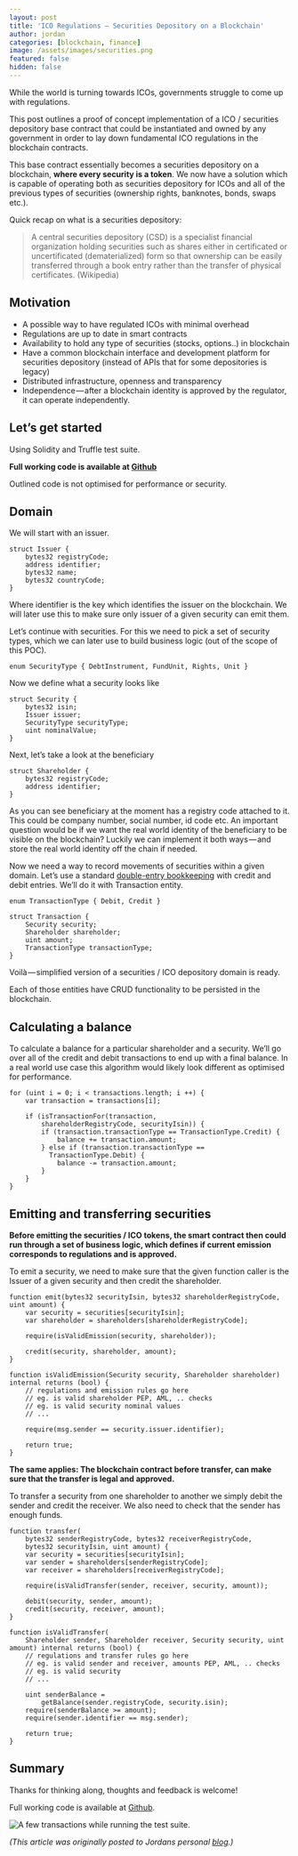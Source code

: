 ```yaml
---
layout: post
title: 'ICO Regulations — Securities Depository on a Blockchain'
author: jordan
categories: [blockchain, finance]
image: /assets/images/securities.png
featured: false
hidden: false
---
```


While the world is turning towards ICOs, governments struggle to come up with regulations.

This post outlines a proof of concept implementation of a ICO / securities depository base contract that could be instantiated and owned by any government in order to lay down fundamental ICO regulations in the blockchain contracts.

This base contract essentially becomes a securities depository on a blockchain, **where every security is a token**. We now have a solution which is capable of operating both as securities depository for ICOs and all of the previous types of securities (ownership rights, banknotes, bonds, swaps etc.).

Quick recap on what is a securities depository:

>A central securities depository (CSD) is a specialist financial organization holding securities such as shares either in certificated or uncertificated (dematerialized) form so that ownership can be easily transferred through a book entry rather than the transfer of physical certificates. (Wikipedia)

## Motivation
* A possible way to have regulated ICOs with minimal overhead
* Regulations are up to date in smart contracts
* Availability to hold any type of securities (stocks, options..) in blockchain
* Have a common blockchain interface and development platform for securities depository (instead of APIs that for some depositories is legacy)
* Distributed infrastructure, openness and transparency
* Independence — after a blockchain identity is approved by the regulator, it can operate independently.

## Let’s get started
Using Solidity and Truffle test suite.

**Full working code is available at [Github](https://github.com/Producement/SecuritiesDepositoryBlockchain)**

Outlined code is not optimised for performance or security.

## Domain
We will start with an issuer.
```
struct Issuer {
    bytes32 registryCode;
    address identifier;
    bytes32 name;
    bytes32 countryCode;
}
```
Where identifier is the key which identifies the issuer on the blockchain. We will later use this to make sure only issuer of a given security can emit them.

Let’s continue with securities. For this we need to pick a set of security types, which we can later use to build business logic (out of the scope of this POC).

```
enum SecurityType { DebtInstrument, FundUnit, Rights, Unit }
```

Now we define what a security looks like

```
struct Security {
    bytes32 isin;
    Issuer issuer;
    SecurityType securityType;
    uint nominalValue;
}
```

Next, let’s take a look at the beneficiary

```
struct Shareholder {
    bytes32 registryCode;
    address identifier;
}
```

As you can see beneficiary at the moment has a registry code attached to it. This could be company number, social number, id code etc. An important question would be if we want the real world identity of the beneficiary to be visible on the blockchain? Luckily we can implement it both ways — and store the real world identity off the chain if needed.

Now we need a way to record movements of securities within a given domain. Let’s use a standard [double-entry bookkeeping](https://en.wikipedia.org/wiki/Double-entry_bookkeeping_system) with credit and debit entries. We’ll do it with Transaction entity.

```
enum TransactionType { Debit, Credit }
```
```
struct Transaction {
    Security security;
    Shareholder shareholder;
    uint amount;
    TransactionType transactionType;
}
```

Voilà — simplified version of a securities / ICO depository domain is ready.

Each of those entities have CRUD functionality to be persisted in the blockchain.

## Calculating a balance
To calculate a balance for a particular shareholder and a security. We’ll go over all of the credit and debit transactions to end up with a final balance. In a real world use case this algorithm would likely look different as optimised for performance.

```
for (uint i = 0; i < transactions.length; i ++) {
    var transaction = transactions[i];

    if (isTransactionFor(transaction,
        shareholderRegistryCode, securityIsin)) {
        if (transaction.transactionType == TransactionType.Credit) {
            balance += transaction.amount;
        } else if (transaction.transactionType ==
          TransactionType.Debit) {
            balance -= transaction.amount;
        }
    }
}
```

## Emitting and transferring securities
**Before emitting the securities / ICO tokens, the smart contract then could run through a set of business logic, which defines if current emission corresponds to regulations and is approved.**

To emit a security, we need to make sure that the given function caller is the Issuer of a given security and then credit the shareholder.

```
function emit(bytes32 securityIsin, bytes32 shareholderRegistryCode, uint amount) {
    var security = securities[securityIsin];
    var shareholder = shareholders[shareholderRegistryCode];

    require(isValidEmission(security, shareholder));

    credit(security, shareholder, amount);
}

function isValidEmission(Security security, Shareholder shareholder) internal returns (bool) {
    // regulations and emission rules go here
    // eg. is valid shareholder PEP, AML, .. checks
    // eg. is valid security nominal values
    // ...

    require(msg.sender == security.issuer.identifier);

    return true;
}
```

**The same applies: The blockchain contract before transfer, can make sure that the transfer is legal and approved.**

To transfer a security from one shareholder to another we simply debit the sender and credit the receiver. We also need to check that the sender has enough funds.

```
function transfer(
    bytes32 senderRegistryCode, bytes32 receiverRegistryCode,
    bytes32 securityIsin, uint amount) {
    var security = securities[securityIsin];
    var sender = shareholders[senderRegistryCode];
    var receiver = shareholders[receiverRegistryCode];

    require(isValidTransfer(sender, receiver, security, amount));

    debit(security, sender, amount);
    credit(security, receiver, amount);
}

function isValidTransfer(
    Shareholder sender, Shareholder receiver, Security security, uint amount) internal returns (bool) {
    // regulations and transfer rules go here
    // eg. is valid sender and receiver, amounts PEP, AML, .. checks
    // eg. is valid security
    // ...

    uint senderBalance =
        getBalance(sender.registryCode, security.isin);
    require(senderBalance >= amount);
    require(sender.identifier == msg.sender);

    return true;
}
```

## Summary
Thanks for thinking along, thoughts and feedback is welcome!

Full working code is available at [Github](https://github.com/Producement/SecuritiesDepositoryBlockchain).

![A few transactions while running the test suite.](/assets/images/securities2.png)

_(This article was originally posted to Jordans personal [blog](https://medium.com/@JordanValdma/ico-regulations-securities-depository-on-a-blockchain-26a65d54495).)_